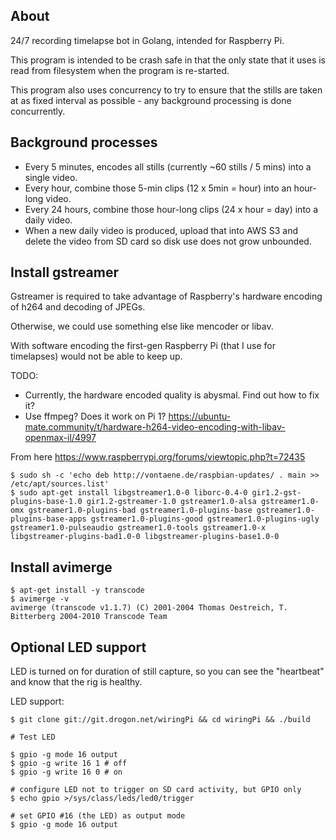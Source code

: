 About
-----

24/7 recording timelapse bot in Golang, intended for Raspberry Pi.

This program is intended to be crash safe in that the only state that it uses is
read from filesystem when the program is re-started.

This program also uses concurrency to try to ensure that the stills are taken at as
fixed interval as possible - any background processing is done concurrently.


Background processes
--------------------

- Every 5 minutes, encodes all stills (currently ~60 stills / 5 mins) into a single video.
- Every hour, combine those 5-min clips (12 x 5min = hour) into an hour-long video.
- Every 24 hours, combine those hour-long clips (24 x hour = day) into a daily video.
- When a new daily video is produced, upload that into AWS S3 and delete the video
  from SD card so disk use does not grow unbounded.


Install gstreamer
-----------------

Gstreamer is required to take advantage of Raspberry's hardware encoding of h264 and decoding of JPEGs.

Otherwise, we could use something else like mencoder or libav.

With software encoding the first-gen Raspberry Pi (that I use for timelapses) would not be able to keep up.

TODO:

- Currently, the hardware encoded quality is abysmal. Find out how to fix it?
- Use ffmpeg? Does it work on Pi 1? https://ubuntu-mate.community/t/hardware-h264-video-encoding-with-libav-openmax-il/4997

From here https://www.raspberrypi.org/forums/viewtopic.php?t=72435

```
$ sudo sh -c 'echo deb http://vontaene.de/raspbian-updates/ . main >> /etc/apt/sources.list'
$ sudo apt-get install libgstreamer1.0-0 liborc-0.4-0 gir1.2-gst-plugins-base-1.0 gir1.2-gstreamer-1.0 gstreamer1.0-alsa gstreamer1.0-omx gstreamer1.0-plugins-bad gstreamer1.0-plugins-base gstreamer1.0-plugins-base-apps gstreamer1.0-plugins-good gstreamer1.0-plugins-ugly gstreamer1.0-pulseaudio gstreamer1.0-tools gstreamer1.0-x libgstreamer-plugins-bad1.0-0 libgstreamer-plugins-base1.0-0
```

Install avimerge
----------------

```
$ apt-get install -y transcode
$ avimerge -v
avimerge (transcode v1.1.7) (C) 2001-2004 Thomas Oestreich, T. Bitterberg 2004-2010 Transcode Team
```


Optional LED support
--------------------

LED is turned on for duration of still capture, so you can see the "heartbeat" and know that the rig is healthy.

LED support:

```
$ git clone git://git.drogon.net/wiringPi && cd wiringPi && ./build

# Test LED

$ gpio -g mode 16 output
$ gpio -g write 16 1 # off
$ gpio -g write 16 0 # on

# configure LED not to trigger on SD card activity, but GPIO only
$ echo gpio >/sys/class/leds/led0/trigger

# set GPIO #16 (the LED) as output mode
$ gpio -g mode 16 output
```


